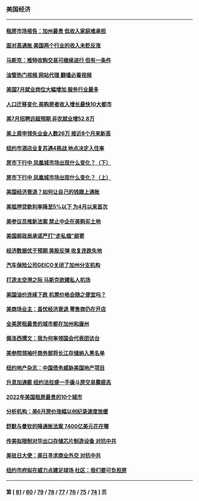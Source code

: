 ### 美国经济
---
#### [租房市场报告：加州最贵 低收入家庭难承担](../../pages/ncid1078158/n13797333.md?08071645) 
#### [面对高通胀 美国两个行业的收入未贬反涨](../../pages/ncid1078158/n13797227.md?08071645) 
#### [马斯克：推特收购交易可继续进行 但有一条件](../../pages/ncid1078158/n13797120.md?08071645) 
#### [油管热门视频 网站代理 翻墙必看视频](http://209.222.30.114:81/youtube.html?08071645)
#### [美国7月就业岗位大幅增加 服务行业最多](../../pages/ncid1078158/n13796775.md?08071645) 
#### [人口迁移变化 美购房者收入增长最快10大都市](../../pages/ncid1078158/n13796768.md?08071645) 
#### [美7月招聘远超预期 非农就业增52.8万](../../pages/ncid1078158/n13796471.md?08071645) 
#### [美上周申领失业金人数26万 接近8个月来新高](../../pages/ncid1078158/n13795712.md?08071645) 
#### [纽约市酒店业复苏遇4挑战 地点决定入住率](../../pages/ncid1078158/n13796063.md?08071645) 
#### [房市下行中 凤凰城市场出现什么变化？（下）](../../pages/ncid1078158/n13796118.md?08071645) 
#### [房市下行中 凤凰城市场出现什么变化？（上）](../../pages/ncid1078158/n13796041.md?08071645) 
#### [美国经济衰退？如何让自己的钱跟上通胀](../../pages/ncid1078158/n13795899.md?08071645) 
#### [美抵押贷款利率降至5%以下 为4月以来首次](../../pages/ncid1078158/n13795781.md?08071645) 
#### [美参议员推新法案 禁止中企在美购买土地](../../pages/ncid1078158/n13795626.md?08071645) 
#### [美国邮政局承诺严打“走私烟”邮寄](../../pages/ncid1078158/n13795179.md?08071645) 
#### [经济数据优于预期 美股反弹 收复连跌失地](../../pages/ncid1078158/n13795007.md?08071645) 
#### [汽车保险公司GEICO关闭了加州分支机构](../../pages/ncid1078158/n13795050.md?08071645) 
#### [打造太空港之际 马斯克欲建私人机场](../../pages/ncid1078158/n13794890.md?08071645) 
#### [美国油价连续下跌 机票价格会随之便宜吗？](../../pages/ncid1078158/n13794895.md?08071645) 
#### [美商场业主：虽忧经济衰退 零售商仍在开店](../../pages/ncid1078158/n13794313.md?08071645) 
#### [全美房租最贵的城市都在加州和康州](../../pages/ncid1078158/n13794200.md?08071645) 
#### [佩洛西撰文：我为何率领国会代表团访台](../../pages/ncid1078158/n13794094.md?08071645) 
#### [美参院领袖吁商务部将长江存储纳入黑名单](../../pages/ncid1078158/n13793994.md?08071645) 
#### [纽约地产杂志：中国债务威胁美国地产项目](../../pages/ncid1078158/n13793660.md?08071645) 
#### [升息加通膨 纽约法拉盛一手康斗房交易露疲态](../../pages/ncid1078158/n13793663.md?08071645) 
#### [2022年美国租房最贵的10个城市](../../pages/ncid1078158/n13793563.md?08071645) 
#### [分析机构：美6月房价涨幅以创纪录速度放缓](../../pages/ncid1078158/n13793431.md?08071645) 
#### [舒默与曼钦的降通胀法案 7400亿美元花在哪](../../pages/ncid1078158/n13793348.md?08071645) 
#### [传美拟限制对华出口存储芯片制造设备 对抗中共](../../pages/ncid1078158/n13793310.md?08071645) 
#### [美驻日大使：美日寻求商业外交 对抗中共](../../pages/ncid1078158/n13793212.md?08071645) 
#### [纽约市府拟在威力点建足球场 社区：我们要可负担房](../../pages/ncid1078158/n13793001.md?08071645) 

---
#### 第 [ [81](./81.md?08071645) / [80](./80.md?08071645) / [79](./79.md?08071645) / [78](./78.md?08071645) / [77](./77.md?08071645) / [76](./76.md?08071645) / [75](./75.md?08071645) / [74](./74.md?08071645) ] 页
